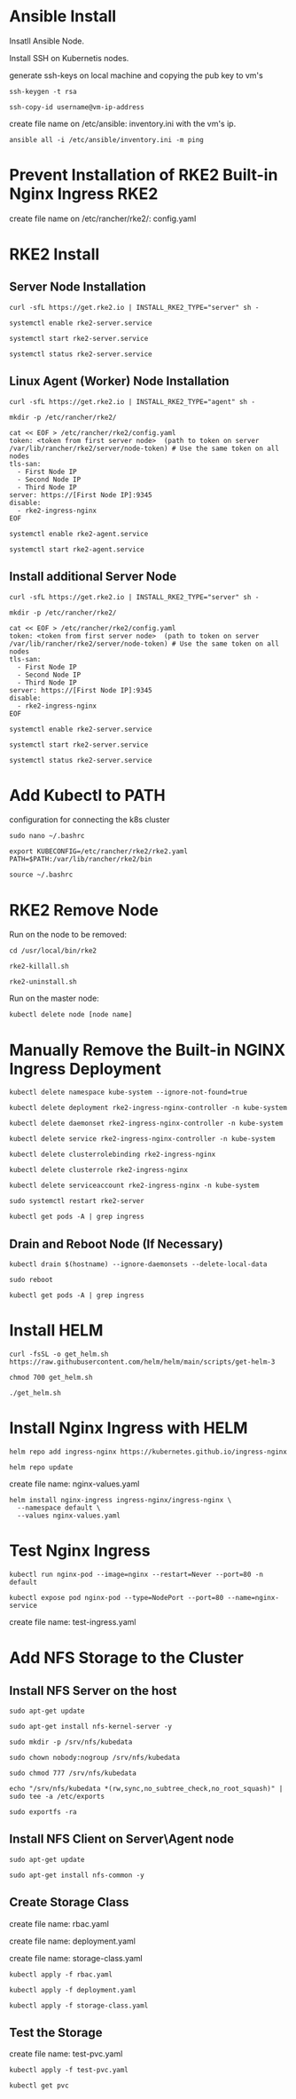 
# Ansible Install 

Insatll Ansible Node.

Install SSH on Kubernetis nodes.

generate ssh-keys on local machine and copying the pub key to vm's

```
ssh-keygen -t rsa

ssh-copy-id username@vm-ip-address
```

create file name on /etc/ansible: inventory.ini with the vm's ip.

```
ansible all -i /etc/ansible/inventory.ini -m ping
```



# Prevent Installation of RKE2 Built-in Nginx Ingress RKE2 

create file name on /etc/rancher/rke2/: config.yaml



# RKE2 Install

## Server Node Installation

```
curl -sfL https://get.rke2.io | INSTALL_RKE2_TYPE="server" sh -

systemctl enable rke2-server.service

systemctl start rke2-server.service

systemctl status rke2-server.service
```

## Linux Agent (Worker) Node Installation

```
curl -sfL https://get.rke2.io | INSTALL_RKE2_TYPE="agent" sh -

mkdir -p /etc/rancher/rke2/

cat << EOF > /etc/rancher/rke2/config.yaml
token: <token from first server node>  (path to token on server /var/lib/rancher/rke2/server/node-token) # Use the same token on all nodes
tls-san:
  - First Node IP   
  - Second Node IP
  - Third Node IP
server: https://[First Node IP]:9345
disable:
  - rke2-ingress-nginx   
EOF

systemctl enable rke2-agent.service

systemctl start rke2-agent.service
```



## Install additional Server Node

```
curl -sfL https://get.rke2.io | INSTALL_RKE2_TYPE="server" sh -

mkdir -p /etc/rancher/rke2/

cat << EOF > /etc/rancher/rke2/config.yaml
token: <token from first server node>  (path to token on server /var/lib/rancher/rke2/server/node-token) # Use the same token on all nodes
tls-san:
  - First Node IP   
  - Second Node IP
  - Third Node IP
server: https://[First Node IP]:9345 
disable:
  - rke2-ingress-nginx 
EOF

systemctl enable rke2-server.service

systemctl start rke2-server.service

systemctl status rke2-server.service
```



# Add Kubectl to PATH

configuration for connecting the k8s cluster 

```
sudo nano ~/.bashrc
	
export KUBECONFIG=/etc/rancher/rke2/rke2.yaml PATH=$PATH:/var/lib/rancher/rke2/bin

source ~/.bashrc
```



# RKE2 Remove Node 

Run on the node to be removed:

```
cd /usr/local/bin/rke2

rke2-killall.sh

rke2-uninstall.sh
```

Run on the master node:

```
kubectl delete node [node name]
```


# Manually Remove the Built-in NGINX Ingress Deployment

```
kubectl delete namespace kube-system --ignore-not-found=true

kubectl delete deployment rke2-ingress-nginx-controller -n kube-system

kubectl delete daemonset rke2-ingress-nginx-controller -n kube-system

kubectl delete service rke2-ingress-nginx-controller -n kube-system

kubectl delete clusterrolebinding rke2-ingress-nginx

kubectl delete clusterrole rke2-ingress-nginx

kubectl delete serviceaccount rke2-ingress-nginx -n kube-system

sudo systemctl restart rke2-server

kubectl get pods -A | grep ingress
```

## Drain and Reboot Node (If Necessary)

```
kubectl drain $(hostname) --ignore-daemonsets --delete-local-data

sudo reboot

kubectl get pods -A | grep ingress
```

  
  
# Install HELM 

```
curl -fsSL -o get_helm.sh https://raw.githubusercontent.com/helm/helm/main/scripts/get-helm-3

chmod 700 get_helm.sh

./get_helm.sh
```


# Install Nginx Ingress with HELM 

```
helm repo add ingress-nginx https://kubernetes.github.io/ingress-nginx

helm repo update
```

create file name: nginx-values.yaml

``` 
helm install nginx-ingress ingress-nginx/ingress-nginx \
  --namespace default \
  --values nginx-values.yaml
```  

  
# Test Nginx Ingress 

```
kubectl run nginx-pod --image=nginx --restart=Never --port=80 -n default

kubectl expose pod nginx-pod --type=NodePort --port=80 --name=nginx-service
```

create file name: test-ingress.yaml


                         
# Add NFS Storage to the Cluster 

## Install NFS Server on the host

```
sudo apt-get update

sudo apt-get install nfs-kernel-server -y

sudo mkdir -p /srv/nfs/kubedata

sudo chown nobody:nogroup /srv/nfs/kubedata

sudo chmod 777 /srv/nfs/kubedata

echo "/srv/nfs/kubedata *(rw,sync,no_subtree_check,no_root_squash)" | sudo tee -a /etc/exports

sudo exportfs -ra
```

## Install NFS Client on Server\Agent node

```
sudo apt-get update

sudo apt-get install nfs-common -y
```

## Create Storage Class

create file name: rbac.yaml
  
create file name: deployment.yaml
       
create file name: storage-class.yaml

```
kubectl apply -f rbac.yaml

kubectl apply -f deployment.yaml

kubectl apply -f storage-class.yaml   
```

## Test the Storage

create file name: test-pvc.yaml

``` 
kubectl apply -f test-pvc.yaml

kubectl get pvc
```